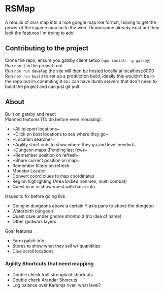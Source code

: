 # RSMap
A rebuild of osrs map into a nice google map like format, hoping to get the power of the ingame map on to the web. I know some already exist but they lack the features I'm trying to add
## Contributing to the project
Clone the repo, ensure you gatsby client setup (`npm install -g gatsby`)  
Run `npm i` in the project root  
Run `npm run develop` the site will then be hosted locally at localhost:8000
Run `npm run build` to set up a production build, ideally this wouldn't be in the repo but im commiting it so i can have dumb servers that don't need to build the project and can just git pull

## About
Built on gatsby and react  
Planned features (To do before even releasing):
- ~All teleport locations~
- ~Click on boat locations to see where they go~
- ~Location searcher~
- ~Agility short cuts to show where they go and level needed~
- ~Dungeon maps (Pending last few)~
- ~Remember position on refresh~
- ~Share current position on map~
- Remember filters on refresh
- Monster Locator
- Convert coord clues to map coordinates
- Region highlighting (Area locked ironmen, multi combat)
- Quest icon to show quest with basic info

Issues to fix before going live
- Going in dungeons above a certain Y axis pans to above the dungeon
- Waterbirth dungeon
- Quest cave under gnome stronhold (no idea of name)
- Other godwars layers

Goal features
- Farm patch info
- Stores to show what they sell w/ quanitities 
- Clue scroll locations

### Agility Shortcuts that need mapping
- Double check troll stronghold shortcuts
- Double check Arandar Shorcuts
- Log balance over Karamja river, what level?

